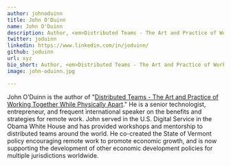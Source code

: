 ```yaml
---
author: johnoduinn
title: John O'Duinn
name: John O'Duinn
description: Author, <em>Distributed Teams - The Art and Practice of Working Together While Physically Apart</em>
twitter: joduinn
linkedin: https://www.linkedin.com/in/joduinn/
github: joduinn
url: xyz
bio_short: Author, <em>Distributed Teams - The Art and Practice of Working Together While Physically Apart</em>
image: john-oduinn.jpg

---
```


John O’Duinn is the author of "<a href="https://www.amzn.com/1732254923">Distributed Teams - The Art and Practice of Working Together While Physically Apart</a>." He is a senior technologist, entrepreneur, and frequent international speaker on the benefits and strategies for remote work. John served in the U.S. Digital Service in the Obama White House and has provided workshops and mentorship to distributed teams around the world. He co-created the State of Vermont policy encouraging remote work to promote economic growth, and is now supporting the development of other economic development policies for multiple jurisdictions worldwide.
